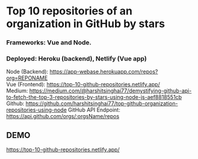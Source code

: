 # Top 10 repositories of an organization in GitHub by stars

### Frameworks: Vue and Node. 
### Deployed: Heroku (backend), Netlify (Vue app) 

Node (Backend):  https://app-webase.herokuapp.com/repos?org=REPONAME </br>
Vue (Frontend): https://top-10-github-repositories.netlify.app/ </br>
Medium: https://medium.com/@harshitsinghai77/demystifying-github-api-to-fetch-the-top-3-repositories-by-stars-using-node-js-aef8818551cb</br>
Github: https://github.com/harshitsinghai77/top-github-organization-repositories-using-node
GitHub API Endpoint: https://api.github.com/orgs/:orgsName/repos 

## DEMO
https://top-10-github-repositories.netlify.app/

